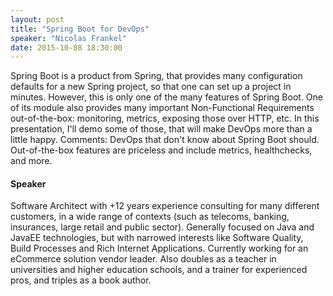 ```yaml
---
layout: post
title: "Spring Boot for DevOps"
speaker: "Nicolas Frankel"
date: 2015-10-08 18:30:00
---
```


Spring Boot is a product from Spring, that provides many configuration
defaults for a new Spring project, so that one can set up a project in
minutes. However, this is only one of the many features of Spring Boot. One of
its module also provides many important Non-Functional Requirements
out-of-the-box: monitoring, metrics, exposing those over HTTP, etc. In this
presentation, I'll demo some of those, that will make DevOps more than a
little happy. 
Comments: DevOps that don't know about Spring Boot should. Out-of-the-box
features are priceless and include metrics, healthchecks, and more.

#### Speaker

Software Architect with +12 years experience consulting for many different
customers, in a wide range of contexts (such as telecoms, banking, insurances,
large retail and public sector). Generally focused on Java and JavaEE
technologies, but with narrowed interests like Software Quality, Build
Processes and Rich Internet Applications. Currently working for an eCommerce
solution vendor leader. Also doubles as a teacher in universities and higher
education schools, and a trainer for experienced pros, and triples as a book
author.

